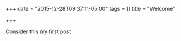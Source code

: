 +++
date = "2015-12-28T09:37:11-05:00"
tags = []
title = "Welcome"

+++

Consider this my first post


